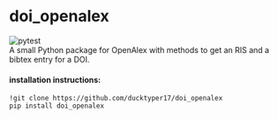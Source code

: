 # doi_openalex
![pytest](https://github.com/ducktyper17/doi_openalex/actions/workflows/pytest.yml/badge.svg) <br>
A small Python package for OpenAlex with methods to get an RIS and a bibtex entry for a DOI. 
<br>
#### installation instructions:
`!git clone https://github.com/ducktyper17/doi_openalex`<br>
`pip install doi_openalex`

